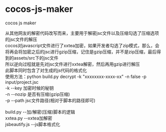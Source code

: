 # cocos-js-maker
cocos js maker

从其他网友的解密代码改写而来，主要用于解密jsc文件以及压缩勾选了压缩选项的jsc文件的解压</br>
cocos对javascript文件进行了xxtea加密，如果开发者勾选了zip模式，那么，会将再会将加密之后的jsc进行gzip压缩，记住是gzip压缩，并不是zip压缩，最后得到的assets/src下的jsc文件</br>
所以逆向过程就是先对jsc文件进行xxtea解密，然后再用gzip进行解压</br>
此脚本同时包含了对生成的js代码的格式化</br>
使用方法：python build.py decrypt -k "xxxxxxxx-xxxx-xx" -n false -p input/project.jsc</br>
-k --key 加密时候的秘钥</br>
-n --nozip 是否有压缩(gzip压缩)</br>
-p --path jsc文件路径(相对于脚本的路径即可)</br>
</br>
build.py --加/解密(压缩)脚本的逻辑</br>
xxtea.py --xxtea加解密</br>
jsbeautify.js --js脚本格式化</br>
